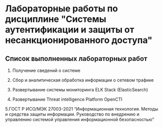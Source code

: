 # Лабораторные работы по дисциплине "Системы аутентификации и защиты от несанкционированного доступа"

## Список выполненных лабораторных работ

1. Получение сведений о системе

2. Сбор и аналитическая обработка информации о сетевом трафике

3. Развертывание системы мониторинга ELK Stack (ElasticSearch)

4. Развертывание Threat intelligence Platform OpenCTI

5.ГОСТ Р ИСО/МЭК 27003-2021 “Информационная технология. Методы и средства защиты информации. Руководство по внедрению и управлению системой управления информационной безопасностью”